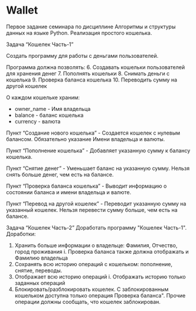 # Wallet
Первое задание семинара по дисциплине Алгоритмы и структуры данных на языке Python. Реализация простого кошелька.

Задача “Кошелек Часть-1”

Создать программу для работы с деньгами пользователей.

Программа должна позволять:
6. Создавать кошельки пользователей для хранения денег
7. Пополнять кошельки
8. Снимать деньги с кошелька
9. Проверка баланса кошелька
10. Переводить сумму на другой кошелек

О каждом кошельке храним:
- owner_name - Имя владельца
- balance - баланс кошелька
- currency - валюта

Пункт “Создание нового кошелька” -
Создается кошелек с нулевым балансом. Обязательно указание Имени владельца и валюты.

Пункт “Пополнение кошелька” -
Добавляет указанную сумму к балансу кошелька.

Пункт “Снятие денег” -
Уменьшает баланс на указанную сумму.
Нельзя снять больше денег, чем есть на балансе.

Пункт “Проверка баланса кошелька” - 
Выводит информацию о состоянии баланса и имени владельца и валюте.

Пункт “Перевод на другой кошелек” - 
Переводит указанную сумму на указанный кошелек.
Нельзя перевести сумму больше, чем есть на балансе.

Задача “Кошелек Часть-2”
Доработать программу "Кошелек Часть-1".
Доработки:
1. Хранить больше информации о владельце: Фамилия, Отчество, город
проживания
i. Проверка баланса также должна отображать и Фамилию владельца
2. Сохранять всю историю операций с кошельком: пополнение, снятие,
переводы.
3. Отображает всю историю операций
i. Отображать историю только заданных операций
4. Блокировать/разблокировать кошелек. С заблокированным кошельком
доступна только операция Проверка баланса". Прочие операции должны
сообщать, что кошелек заблокирован.
